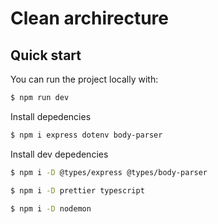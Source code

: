 # Clean archirecture

## Quick start

You can run the project locally with:

```sh
$ npm run dev
```
Install depedencies

```sh
$ npm i express dotenv body-parser
```

Install dev depedencies

```sh
$ npm i -D @types/express @types/body-parser 
```

```sh
$ npm i -D prettier typescript
```

```sh
$ npm i -D nodemon
```